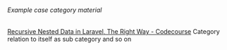 ###### Example case category material
[Recursive Nested Data in Laravel, The Right Way - Codecourse](https://codecourse.com/articles/recursive-nested-data-in-laravel)
Category relation to itself as sub category and so on
